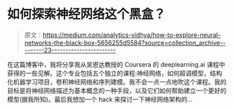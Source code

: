 # 如何探索神经网络这个黑盒？

> 原文：<https://medium.com/analytics-vidhya/how-to-explore-neural-networks-the-black-box-5656255d5584?source=collection_archive---------23----------------------->

在这篇博客中，我将分享我从吴恩达教授的 Coursera 的 deeplearning.ai 课程中获得的一些见解。这个专业包括五个独立的课程:神经网络，如何超调模型，结构化机器学习项目，卷积神经网络和序列建模。我不会一点一点地吹这个课程。我的目标是将神经网络描述为基本概念的一种手段，以及它们如何帮助建立一个更好的模型(据我所知)。最后我想加一个 hack 来探讨一下神经网络架构的…